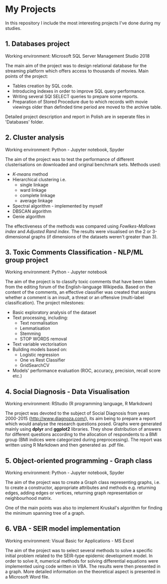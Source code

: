# My Projects
In this repository I include the most interesting projects I've done during my studies. 

## 1. Databases project
Working environment: Microsoft SQL Server Management Studio 2018

The main aim of the project was to design relational database for the streaming platform which offers access to thousands of movies. Main points of the project:
  * Tables creation by SQL code.
  * Introducing indexes in order to improve SQL query performance.
  * Writing several SQl SELECT queries to prepare some reports.
  * Preparation of Stored Procedure due to which records with movie viewings older than definded time period are moved to the archive table.

Detailed project description and report in Polish are in seperate files in 'Databases' folder.

## 2. Cluster analysis
Working environment: Python - Jupyter notebook, Spyder 

The aim of the project was to test the performance of different clusterisations on downloaded and original benchmark sets. Methods used:
  * *K-means* method
  * Hierarchical clustering i.e.
    - single linkage
    - ward linkage
    - complete linkage
    - average linkage
  * Spectral algorithm - implemented by myself
  * DBSCAN algorithm
  * Genie algorithm

The effectiveness of the methods was compared using *Fowlkes-Mallows index* and *Adjusted Rand index*. The results were visualised on the 2 or 3-dimensional graphs (if dimensions of the datasets weren't greater than 3). 

## 3. Toxic Comments Classification - NLP/ML group project
Working environment: Python - Jupyter notebook

The aim of the project is to classify toxic comments that have been taken from the editing forum of the English-language Wikipedia. Based on the content of the comments, an effective classifier was created that assigns whether a comment is an insult, a threat or an offensive (multi-label classification). The project milestones:
 * Basic exploratory analysis of the dataset
 * Text processing, including:
   - Text normalisation
   - Lemmatisation
   - Stemming
   - STOP WORDS removal
 * Text variable vectorisation
 * Building models based on:
   - Logistic regression
   - One vs Rest Classifier
   - GridSearchCV
 * Models' performance evaluation (ROC, accuracy, precision, recall score etc.)

## 4. Social Diagnosis - Data Visualisation
Working environment: RStudio (R programming language, R Markdown)

The project was devoted to the subject of Social Diagnosis from years 2000-2015 (http://www.diagnoza.com/), its aim being to prepare a report which would analyse the research questions posed. Graphs were generated mainly using **dplyr** and **ggplot2** libraries. They show distribution of answers for different questions according to the allocation of respondents to a BMI group (BMI indices were categorized during preprocessing). The report was written using R Markdown and then generated as .pdf file.

## 5. Object-oriented programming - Graph class
Working environment: Python - Jupyter notebook, Spyder

The aim of the project was to create a Graph class representing graphs, i.e. to create a constructor, appropriate attributes and methods e.g. returning edges, adding edges or vertices, returning graph representation or neighbourhood matrix.

One of the main points was also to implement Kruskal's algorithm for finding the minimum spanning tree of a graph.

## 6. VBA - SEIR model implementation
Working environment: Visual Basic for Applications - MS Excel

The aim of the project was to select several methods to solve a specific initial problem related to the SEIR-type epidemic development model. In order to solve it, numerical methods for solving differential equations were implemented using code written in VBA. The results were then presented in a graph. More detailed information on the theoretical aspect is presented in a Microsoft Word file.
